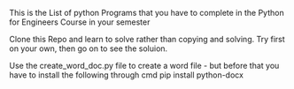 This is the List of python Programs that you have to complete in the Python for Engineers Course in your semester

Clone this Repo and learn to solve rather than copying and solving.
Try first on your own, then go on to see the soluion.

Use the create_word_doc.py file to create a word file - but before that you have to install the following through cmd
pip install python-docx
